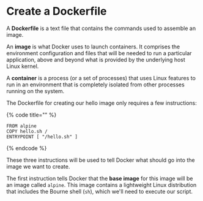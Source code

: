 # Create a Dockerfile

A **Dockerfile** is a text file that contains the commands used to assemble an image.

An **image** is what Docker uses to launch containers. It comprises the environment configuration and files that will be needed to run a particular application, above and beyond what is provided by the underlying host Linux kernel.

A **container** is a process \(or a set of processes\) that uses Linux features to run in an environment that is completely isolated from other processes running on the system.

The Dockerfile for creating our hello image only requires a few instructions:

{% code title="" %}
```text
FROM alpine
COPY hello.sh /
ENTRYPOINT [ "/hello.sh" ]
```
{% endcode %}

These three instructions will be used to tell Docker what should go into the image we want to create.

The first instruction tells Docker that the **base image** for this image will be an image called `alpine`. This image contains a lightweight Linux distribution that includes the Bourne shell \(`sh`\), which we'll need to execute our script.


